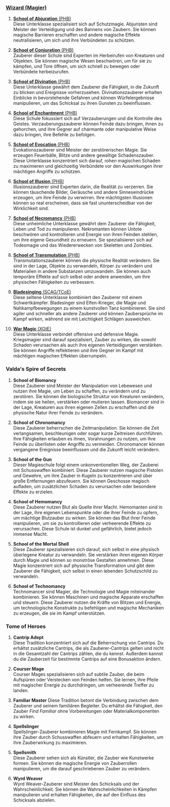 
### [**Wizard (Magier)**](https://dnd5e.wikidot.com/wizard)

1. [**School of Abjuration** (PHB)](https://dnd5e.wikidot.com/wizard:abjuration)  
   Diese Unterklasse spezialisiert sich auf Schutzmagie. Abjuristen sind Meister der Verteidigung und des Bannens von Zaubern. Sie können magische Barrieren erschaffen und andere magische Effekte neutralisieren, um sich und ihre Verbündeten zu schützen.
      
2. [**School of Conjuration** (PHB)](https://dnd5e.wikidot.com/wizard:conjuration)  
   Zauberer dieser Schule sind Experten im Herbeirufen von Kreaturen und Objekten. Sie können magische Wesen beschwören, um für sie zu kämpfen, und Tore öffnen, um sich schnell zu bewegen oder Verbündete herbeizurufen.
      
3. [**School of Divination** (PHB)](https://dnd5e.wikidot.com/wizard:divination)  
   Diese Unterklasse gewährt dem Zauberer die Fähigkeit, in die Zukunft zu blicken und Ereignisse vorherzusehen. Divinationszauberer erhalten Einblicke in bevorstehende Gefahren und können Würfelergebnisse manipulieren, um das Schicksal zu ihren Gunsten zu beeinflussen.
      
4. [**School of Enchantment** (PHB)](https://dnd5e.wikidot.com/wizard:enchantment)  
   Diese Schule fokussiert sich auf Verzauberungen und die Kontrolle des Geistes. Verzauberungszauberer können Feinde dazu bringen, ihnen zu gehorchen, und ihre Gegner auf charmante oder manipulative Weise dazu bringen, ihre Befehle zu befolgen.
      
5. [**School of Evocation** (PHB)](https://dnd5e.wikidot.com/wizard:evocation)  
   Evokationszauberer sind Meister der zerstörerischen Magie. Sie erzeugen Feuerbälle, Blitze und andere gewaltige Schadenszauber. Diese Unterklasse konzentriert sich darauf, rohen magischen Schaden zu maximieren und gleichzeitig Verbündete vor den Auswirkungen ihrer mächtigen Angriffe zu schützen.
      
6. [**School of Illusion** (PHB)](https://dnd5e.wikidot.com/wizard:illusion)  
   Illusionszauberer sind Experten darin, die Realität zu verzerren. Sie können täuschende Bilder, Geräusche und andere Sinneseindrücke erzeugen, um ihre Feinde zu verwirren. Ihre mächtigsten Illusionen können so real erscheinen, dass sie fast ununterscheidbar von der Wirklichkeit sind.
      
7. [**School of Necromancy** (PHB)](https://dnd5e.wikidot.com/wizard:necromancy)  
   Diese unheimliche Unterklasse gewährt dem Zauberer die Fähigkeit, Leben und Tod zu manipulieren. Nekromanten können Untote beschwören und kontrollieren und Energie von ihren Feinden stehlen, um ihre eigene Gesundheit zu erneuern. Sie spezialisieren sich auf Todesmagie und das Wiedererwecken von Skeletten und Zombies.
      
8. [**School of Transmutation** (PHB)](https://dnd5e.wikidot.com/wizard:transmutation)  
   Transmutationszauberer können die physische Realität verändern. Sie sind in der Lage, Objekte zu verwandeln, Körper zu verändern und Materialien in andere Substanzen umzuwandeln. Sie können auch temporäre Effekte auf sich selbst oder andere anwenden, um ihre physischen Fähigkeiten zu verbessern.
      
9. [**Bladesinging** (SCAG/TCoE)](https://dnd5e.wikidot.com/wizard:bladesinging)  
   Diese seltene Unterklasse kombiniert den Zauberer mit einem Schwertkämpfer. Bladesinger sind Elfen-Krieger, die Magie und Nahkampfbewegungen zu einem kunstvollen Tanz kombinieren. Sie sind agiler und schneller als andere Zauberer und können Zaubersprüche im Kampf wirken, während sie mit Leichtigkeit Schlägen ausweichen.
      
10. [**War Magic** (XGtE)](https://dnd5e.wikidot.com/wizard:war-magic)  
    Diese Unterklasse verbindet offensive und defensive Magie. Kriegsmagier sind darauf spezialisiert, Zauber zu wirken, die sowohl Schaden verursachen als auch ihre eigenen Verteidigungen verstärken. Sie können Angriffe reflektieren und ihre Gegner im Kampf mit mächtigen magischen Effekten überrumpeln.
      


### **Valda's Spire of Secrets**

1. **School of Biomancy**    
    Diese Zauberer sind Meister der Manipulation von Lebewesen und nutzen ihre Magie, um Leben zu schaffen, zu verändern und zu zerstören. Sie können die biologische Struktur von Kreaturen verändern, indem sie sie heilen, verstärken oder mutieren lassen. Biomancer sind in der Lage, Kreaturen aus ihren eigenen Zellen zu erschaffen und die physische Natur ihrer Feinde zu verändern.
      
2. **School of Chronomancy**    
    Diese Zauberer beherrschen die Zeitmanipulation. Sie können die Zeit verlangsamen, beschleunigen oder sogar kurze Zeitreisen durchführen. Ihre Fähigkeiten erlauben es ihnen, Vorahnungen zu nutzen, um ihre Feinde zu überlisten oder Angriffe zu vermeiden. Chronomancer können vergangene Ereignisse beeinflussen und die Zukunft leicht verändern.
      
3. **School of the Gun**    
    Dieser Magieschule folgt einem unkonventionellen Weg, der Zauberei mit Schusswaffen kombiniert. Diese Zauberer nutzen magische Pistolen und Gewehre, um ihre Zauber in Kugeln zu konzentrieren und über große Entfernungen abzufeuern. Sie können Geschosse magisch aufladen, um zusätzlichen Schaden zu verursachen oder besondere Effekte zu erzielen.
      
4. **School of Hemomancy**    
    Diese Zauberer nutzen Blut als Quelle ihrer Macht. Hemomanten sind in der Lage, ihre eigenen Lebenspunkte oder die ihrer Feinde zu opfern, um mächtige Blutzauber zu wirken. Sie können das Blut ihrer Feinde manipulieren, um sie zu kontrollieren oder verheerende Effekte zu verursachen. Diese Schule ist dunkel und gefährlich, bietet jedoch immense Macht.
      
5. **School of the Mortal Shell**    
    Diese Zauberer spezialisieren sich darauf, sich selbst in eine physisch überlegene Kreatur zu verwandeln. Sie verstärken ihren eigenen Körper durch Magie und können so monströse Gestalten annehmen. Diese Magie konzentriert sich auf physische Transformation und gibt dem Zauberer die Fähigkeit, sich selbst in einen lebenden Schutzschild zu verwandeln.
      
6. **School of Technomancy**    
    Technomancer sind Magier, die Technologie und Magie miteinander kombinieren. Sie können Maschinen und magische Apparate erschaffen und steuern. Diese Zauberer nutzen die Kräfte von Blitzen und Energie, um technologische Konstrukte zu befehligen und magische Mechaniken zu erzeugen, die sie im Kampf unterstützen.

### **Tome of Heroes**

1. **Cantrip Adept**  
    Diese Tradition konzentriert sich auf die Beherrschung von Cantrips. Du erhältst zusätzliche Cantrips, die als Zauberer-Cantrips gelten und nicht in die Gesamtzahl der Cantrips zählen, die du kennst. Außerdem kannst du die Zauberzeit für bestimmte Cantrips auf eine Bonusaktion ändern. 
      
2. **Courser Mage**  
    Courser Mages spezialisieren sich auf subtile Zauber, die beim Aufspüren oder Verstecken von Feinden helfen. Sie lernen, ihre Pfeile mit magischer Energie zu durchdringen, um verheerende Treffer zu landen. 
      
3. **Familiar Master**
    Diese Tradition betont die Verbindung zwischen dem Zauberer und seinem familiären Begleiter. Du erhältst die Fähigkeit, den Zauber _Find Familiar_ ohne Vorbereitungen oder Materialkomponenten zu wirken.
      
4. **Spellslinger**  
    Spellslinger-Zauberer kombinieren Magie mit Fernkampf. Sie können ihre Zauber durch Schusswaffen abfeuern und erhalten Fähigkeiten, um ihre Zauberwirkung zu maximieren.   
5. **Spellsmith**  
    Diese Zauberer sehen sich als Künstler, die Zauber wie Kunstwerke formen. Sie können die magische Energie von Zauberrollen manipulieren, um die darauf geschriebenen Zauber zu verändern. 
      
6. **Wyrd Weaver**  
    Wyrd Weaver-Zauberer sind Meister des Schicksals und der Wahrscheinlichkeit. Sie können die Wahrscheinlichkeiten in Kämpfen manipulieren und erhalten Fähigkeiten, die auf den Einfluss des Schicksals abzielen. 
      